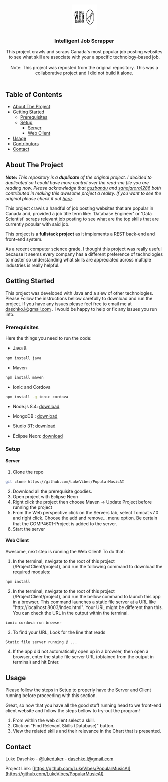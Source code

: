 
<!-- PROJECT LOGO -->
<br />
<p align="center">
  <a href="https://github.com/othneildrew/Best-README-Template">
    <img src="scraper.jpg" alt="Logo" width="80" height="80">
  </a>

  <h3 align="center">Intelligent Job Scrapper</h3>

  <p align="center">
  This project crawls and scraps Canada's most popular job posting websites to see what skill are associate with your a specific technology-based job.
    <br />
    <br />
   Note: This project was reposted from the original repository. This was a collaborative project and I did not build it alone.
   <br />
    <br />
  </p>
</p>




<!-- TABLE OF CONTENTS -->
## Table of Contents
* [About The Project](#about-the-project)
* [Getting Started](#getting-started)
  * [Prerequisites](#prerequisites)
  * [Setup](#setup)
	  *  [Server](#server)
	  * [Web Client](#web-client)
 * [Usage](#usage)
* [Contributors](#Contributors)
* [Contact](#contact)




<!-- ABOUT THE PROJECT -->
## About The Project


**Note:** *This repository is a **duplicate** of the original project. I decided to duplicated so I could have more control over the read-me file you are reading now. Please acknowledge that [guzbandu](https://github.com/guzbandu) and [sahajarora1286](https://github.com/sahajarora1286) both contributed in making this awesome project a reality. If you want to see the original please check it out [here](https://github.com/guzbandu/comp4601-Project).*

This project crawls a handful of job posting websites that are popular in Canada and, provided a job title term like: 'Database Engineer' or 'Data Scientist' scraps relevant job posting to see what are the top skills that are currently popular with said job. 

This project is a **fullstack project** as it implements a REST back-end and front-end system.

As a recent computer science grade, I thought this project was really useful because it seems every company has a different preference of technologies to master so understanding what skills are appreciated across multiple industries is really helpful. 






<!-- GETTING STARTED -->
## Getting Started

This project was developed with Java and a slew of other technologies. Please Follow the instructions bellow carefully to download and run the project. If you have any issues please feel free to email me at daschko.l@gmail.com . I would be happy to help or fix any issues you run into.

### Prerequisites

Here the things you need to run the code:
* Java 8
```sh
npm install java
```

* Maven
```sh
npm install maven
```
* Ionic and Cordova
```sh
npm install -g ionic cordova
```
 * Node.js 8.4: [download](https://nodejs.org/en/blog/release/v8.4.0/)
 
* MongoDB : [download](https://www.mongodb.com/download-center/community)

* Studio 3T: [download](https://studio3t.com/download/)

* Eclipse Neon: [download](https://www.eclipse.org/neon/)



### Setup
#### Server
1. Clone the repo
```sh
git clone https://github.com/LukeVibes/PopularMusicAI
```
2. Download all the prerequisite goodies.
3. Open project with Eclipse Neon 
4. Right click the project then choose Maven -> Update Project before running the project 
5. From the Web perspective click on the Servers tab, select Tomcat v7.0 and right click. Choose the add and remove... menu option. Be certain that the COMP4601-Project is added to the server.
6. Start the server

#### Web Client
Awesome, next step is running the Web Client! To do that:
1.  In the terminal, navigate to the root of this project (/ProjectClient/project), and run the following command to download the required modules: 
```sh
npm install
```
2. In the terminal, navigate to the root of this project (/ProjectClient/project), and run the bellow command to launch this app in a browser. This command launches a static file server at a URL like "http://localhost:8003/index.html". Your URL might be different than this. You can check the URL in the output within the terminal.
```sh
ionic cordova run browser
```
3. To find your URL, Look for the line that reads
```sh
Static file server running @ ...
```
4.  If the app did not automatically open up in a browser, then open a browser, enter the static file server URL (obtained from the output in terminal) and hit Enter.





<!-- USAGE EXAMPLES -->
## Usage

Please follow the steps in Setup to properly have the Server and Client running before proceeding with this section.

Great, so now that you have all the good stuff running head to we front-end client website and follow the steps bellow to try-out the program!

 1. From within the web client select a skill.
 2. Click on "Find Relevant Skills (Database)" button.
 3. View the related skills and their relevance in the Chart that is presented.


<!-- CONTACT -->
## Contact

Luke Daschko - [@lukeduker](https://www.instagram.com/lukeduker/) - daschko.l@gmail.com

Project Link: [https://github.com/LukeVibes/PopularMusicAI](https://github.com/LukeVibes/PopularMusicAI)









<!-- MARKDOWN LINKS & IMAGES -->
[build-shield]: https://img.shields.io/badge/build-passing-brightgreen.svg?style=flat-square
[contributors-shield]: https://img.shields.io/badge/contributors-1-orange.svg?style=flat-square
[license-shield]: https://img.shields.io/badge/license-MIT-blue.svg?style=flat-square
[license-url]: https://choosealicense.com/licenses/mit
[linkedin-shield]: https://img.shields.io/badge/-LinkedIn-black.svg?style=flat-square&logo=linkedin&colorB=555
[linkedin-url]: https://linkedin.com/in/othneildrew
[product-screenshot]: https://raw.githubusercontent.com/othneildrew/Best-README-Template/master/screenshot.png
